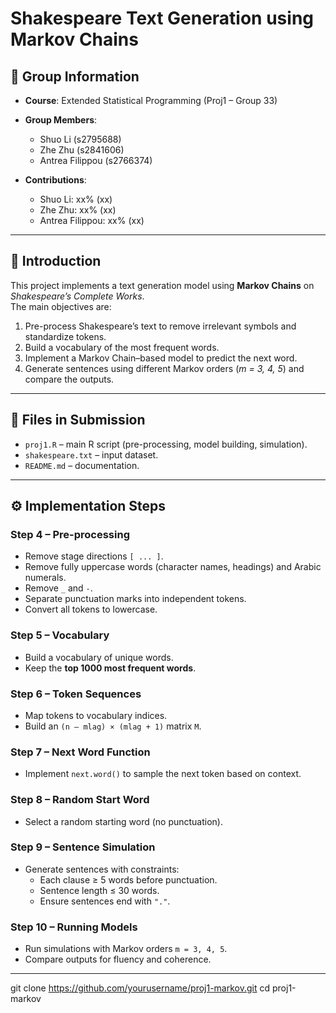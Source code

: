 # Shakespeare Text Generation using Markov Chains  

## 📌 Group Information  
- **Course**: Extended Statistical Programming (Proj1 – Group 33)  
- **Group Members**:  
  - Shuo Li (s2795688)  
  - Zhe Zhu (s2841606)  
  - Antrea Filippou (s2766374)  

- **Contributions**:  
  - Shuo Li: xx% (xx)  
  - Zhe Zhu: xx% (xx)  
  - Antrea Filippou: xx% (xx)  

---

## 📖 Introduction  
This project implements a text generation model using **Markov Chains** on *Shakespeare’s Complete Works*.  
The main objectives are:  

1. Pre-process Shakespeare’s text to remove irrelevant symbols and standardize tokens.  
2. Build a vocabulary of the most frequent words.  
3. Implement a Markov Chain–based model to predict the next word.  
4. Generate sentences using different Markov orders (*m = 3, 4, 5*) and compare the outputs.  

---

## 📂 Files in Submission  
- `proj1.R` – main R script (pre-processing, model building, simulation).  
- `shakespeare.txt` – input dataset.  
- `README.md` – documentation.  

---

## ⚙️ Implementation Steps  

### Step 4 – Pre-processing  
- Remove stage directions `[ ... ]`.  
- Remove fully uppercase words (character names, headings) and Arabic numerals.  
- Remove `_` and `-`.  
- Separate punctuation marks into independent tokens.  
- Convert all tokens to lowercase.  

### Step 5 – Vocabulary  
- Build a vocabulary of unique words.  
- Keep the **top 1000 most frequent words**.  

### Step 6 – Token Sequences  
- Map tokens to vocabulary indices.  
- Build an `(n – mlag) × (mlag + 1)` matrix `M`.  

### Step 7 – Next Word Function  
- Implement `next.word()` to sample the next token based on context.  

### Step 8 – Random Start Word  
- Select a random starting word (no punctuation).  

### Step 9 – Sentence Simulation  
- Generate sentences with constraints:  
  - Each clause ≥ 5 words before punctuation.  
  - Sentence length ≤ 30 words.  
  - Ensure sentences end with `"."`.  

### Step 10 – Running Models  
- Run simulations with Markov orders `m = 3, 4, 5`.  
- Compare outputs for fluency and coherence.  

---

   git clone https://github.com/yourusername/proj1-markov.git
   cd proj1-markov
